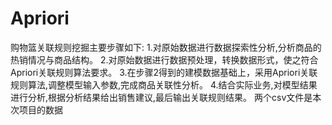 # Apriori
购物篮关联规则挖掘主要步骤如下: 1.对原始数据进行数据探索性分析,分析商品的热销情况与商品结构。 2.对原始数据进行数据预处理，转换数据形式，使之符合Apriori关联规则算法要求。 3.在步骤2得到的建模数据基础上，采用Apriori关联规则算法,调整模型输入参数,完成商品关联性分析。 4.结合实际业务,对模型结果进行分析,根据分析结果给出销售建议,最后输出关联规则结果。
两个csv文件是本次项目的数据
